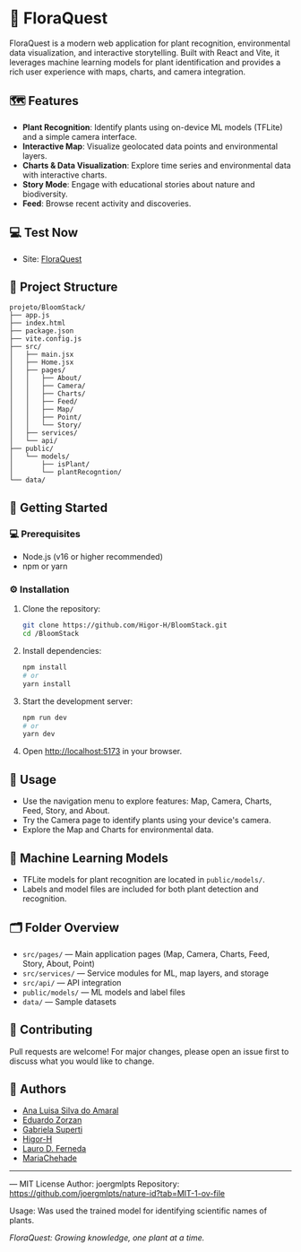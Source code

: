 
# 🌸 FloraQuest 

FloraQuest is a modern web application for plant recognition, environmental data visualization, and interactive storytelling. Built with React and Vite, it leverages machine learning models for plant identification and provides a rich user experience with maps, charts, and camera integration.

## 🗺️ Features

- **Plant Recognition**: Identify plants using on-device ML models (TFLite) and a simple camera interface.
- **Interactive Map**: Visualize geolocated data points and environmental layers.
- **Charts & Data Visualization**: Explore time series and environmental data with interactive charts.
- **Story Mode**: Engage with educational stories about nature and biodiversity.
- **Feed**: Browse recent activity and discoveries.

## 💻 Test Now
- Site: [FloraQuest](https://higor-h.github.io/BloomStack/#/)

## 🐝 Project Structure

```
projeto/BloomStack/
├── app.js
├── index.html
├── package.json
├── vite.config.js
├── src/
│   ├── main.jsx
│   ├── Home.jsx
│   ├── pages/
│   │   ├── About/
│   │   ├── Camera/
│   │   ├── Charts/
│   │   ├── Feed/
│   │   ├── Map/
│   │   ├── Point/
│   │   └── Story/
│   ├── services/
│   └── api/
├── public/
│   └── models/
│       ├── isPlant/
│       └── plantRecogntion/
└── data/
```

## 🚦 Getting Started

### 💻 Prerequisites
- Node.js (v16 or higher recommended)
- npm or yarn

### ⚙️ Installation

1. Clone the repository:
	```bash
	git clone https://github.com/Higor-H/BloomStack.git
	cd /BloomStack
	```
2. Install dependencies:
	```bash
	npm install
	# or
	yarn install
	```
3. Start the development server:
	```bash
	npm run dev
	# or
	yarn dev
	```
4. Open [http://localhost:5173](http://localhost:5173) in your browser.

## 🧭 Usage
- Use the navigation menu to explore features: Map, Camera, Charts, Feed, Story, and About.
- Try the Camera page to identify plants using your device's camera.
- Explore the Map and Charts for environmental data.

## 🤖 Machine Learning Models
- TFLite models for plant recognition are located in `public/models/`.
- Labels and model files are included for both plant detection and recognition.

## 🗂️ Folder Overview
- `src/pages/` — Main application pages (Map, Camera, Charts, Feed, Story, About, Point)
- `src/services/` — Service modules for ML, map layers, and storage
- `src/api/` — API integration
- `public/models/` — ML models and label files
- `data/` — Sample datasets

## 💬 Contributing
Pull requests are welcome! For major changes, please open an issue first to discuss what you would like to change.


## 👥 Authors
- [Ana Luisa Silva do Amaral](https://github.com/Analu-Silva)
- [Eduardo Zorzan](https://github.com/eduardozorzan)
- [Gabriela Superti](https://github.com/gabrielasuperti)
- [Higor-H](https://github.com/Higor-H)
- [Lauro D. Ferneda](https://github.com/LauroDF)
- [MariaChehade](https://github.com/MariaChehade)

---

<Original Project> — MIT License
Author: joergmlpts
Repository: https://github.com/joergmlpts/nature-id?tab=MIT-1-ov-file

Usage: Was used the trained model for identifying scientific names of plants.

*FloraQuest: Growing knowledge, one plant at a time.*
